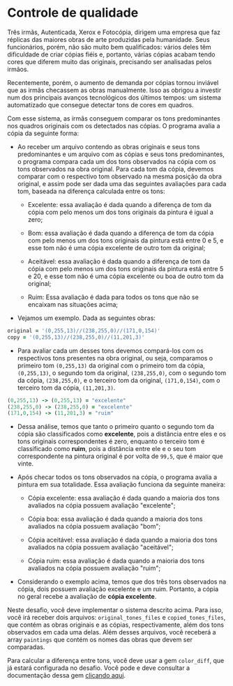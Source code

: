 # Controle de qualidade

Três irmãs, Autenticada, Xerox e Fotocópia, dirigem uma empresa que faz réplicas das maiores obras de arte produzidas pela humanidade. Seus funcionários, porém, não são muito bem qualificados: vários deles têm dificuldade de criar cópias fiéis e, portanto, várias cópias acabam tendo cores que diferem muito das originais, precisando ser analisadas pelos irmãos. 

Recentemente, porém, o aumento de demanda por cópias tornou inviável que as irmãs checassem as obras manualmente. Isso as obrigou a investir num dos principais avanços tecnológicos dos últimos tempos: um sistema automatizado que consegue detectar tons de cores em quadros.

Com esse sistema, as irmãs conseguem comparar os tons predominantes nos quadros originais com os detectados nas cópias. O programa avalia a cópia da seguinte forma:

- Ao receber um arquivo contendo as obras originais e seus tons predominantes e um arquivo com as cópias e seus tons predominantes, o programa compara cada um dos tons observados na cópia com os tons observados na obra original. Para cada tom da cópia, devemos comparar com o respectivo tom observado na mesma posição da obra original, e assim pode ser dada uma das seguintes avaliações para cada tom, baseada na diferença calculada entre os tons:

  - Excelente: essa avaliação é dada quando a diferença de tom da cópia com pelo menos um dos tons originais da pintura é igual a zero;

  - Bom: essa avaliação é dada quando a diferença de tom da cópia com pelo menos um dos tons originais da pintura está entre 0 e 5, e esse tom não é uma cópia excelente de outro tom da original;

  - Aceitável: essa avaliação é dada quando a diferença de tom da cópia com pelo menos um dos tons originais da pintura está entre 5 e 20, e esse tom não é uma cópia excelente ou boa de outro tom da original;

  - Ruim: Essa avaliação é dada para todos os tons que não se encaixam nas situações acima;

- Vejamos um exemplo. Dada as seguintes obras: 

```ruby
original = '(0,255,13)//(238,255,0)//(171,0,154)'
copy = '(0,255,13)//(238,255,0)//(11,201,3)'
```

- Para avaliar cada um desses tons devemos compará-los com os respectivos tons presentes na obra original, ou seja, comparamos o primeiro tom `(0,255,13)` da original com o primeiro tom da cópia, `(0,255,13)`, o segundo tom da original, `(238,255,0)`, com o segundo tom da cópia, `(238,255,0)`, e o terceiro tom da original, `(171,0,154)`, com o terceiro tom da cópia, `(11,201,3)`. 

```ruby
(0,255,13) -> (0,255,13) = "excelente"
(238,255,0) -> (238,255,0) = "excelente"
(171,0,154) -> (11,201,3) = "ruim"
```

- Dessa análise, temos que tanto o primeiro quanto o segundo tom da cópia são classificados como **excelente**, pois a distância entre eles e os tons originais correspondentes é zero, enquanto o terceiro tom é classificado como **ruim**, pois a distância entre ele e o seu tom correspondente na pintura original é por volta de `99,5`, que é maior que vinte.

- Após checar todos os tons observados na cópia, o programa avalia a pintura em sua totalidade. Essa avaliação funciona da seguinte maneira:

  - Cópia excelente: essa avaliação é dada quando a maioria dos tons avaliados na cópia possuem avaliação "excelente";

  - Cópia boa: essa avaliação é dada quando a maioria dos tons avaliados na cópia possuem avaliação "bom";

  - Cópia aceitável: essa avaliação é dada quando a maioria dos tons avaliados na cópia possuem avaliação "aceitável";

  - Cópia ruim: essa avaliação é dada quando a maioria dos tons avaliados na cópia possuem avaliação "ruim";

- Considerando o exemplo acima, temos que dos três tons observados na cópia, dois possuem avaliação excelente e um ruim. Portanto, a cópia no geral recebe a avaliação de **cópia excelente**.

Neste desafio, você deve implementar o sistema descrito acima. Para isso, você irá receber dois arquivos: `original_tones_files` e `copied_tones_files`, que contém as obras originais e as cópias, respectivamente, além dos tons observados em cada uma delas. Além desses arquivos, você receberá a array `paintings` que contém os nomes das obras que devem ser comparadas.

Para calcular a diferença entre tons, você deve usar a gem `color_diff`, que já estará configurada no desafio. Você pode e deve consultar a documentação dessa gem [clicando aqui](https://www.rubydoc.info/gems/color_diff/0.1).
